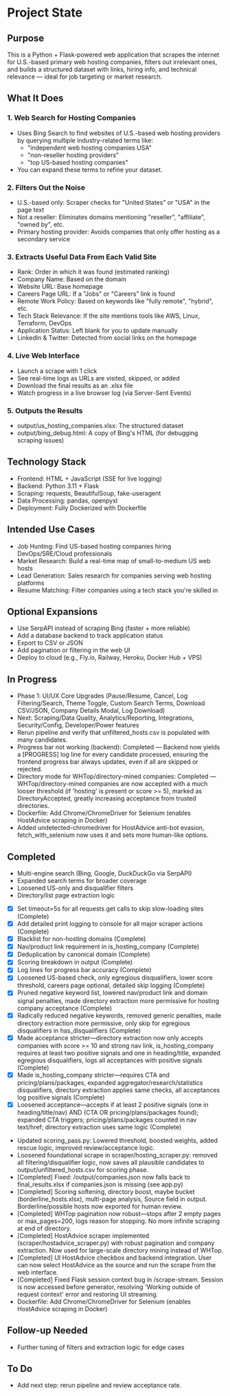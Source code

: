 # Project State

## Purpose
This is a Python + Flask-powered web application that scrapes the internet for U.S.-based primary web hosting companies, filters out irrelevant ones, and builds a structured dataset with links, hiring info, and technical relevance — ideal for job targeting or market research.

## What It Does

### 1. Web Search for Hosting Companies
- Uses Bing Search to find websites of U.S.-based web hosting providers by querying multiple industry-related terms like:
    - "independent web hosting companies USA"
    - "non-reseller hosting providers"
    - "top US-based hosting companies"
- You can expand these terms to refine your dataset.

### 2. Filters Out the Noise
- U.S.-based only: Scraper checks for "United States" or "USA" in the page text
- Not a reseller: Eliminates domains mentioning "reseller", "affiliate", "owned by", etc.
- Primary hosting provider: Avoids companies that only offer hosting as a secondary service

### 3. Extracts Useful Data From Each Valid Site
- Rank: Order in which it was found (estimated ranking)
- Company Name: Based on the domain
- Website URL: Base homepage
- Careers Page URL: If a "Jobs" or "Careers" link is found
- Remote Work Policy: Based on keywords like "fully remote", "hybrid", etc.
- Tech Stack Relevance: If the site mentions tools like AWS, Linux, Terraform, DevOps
- Application Status: Left blank for you to update manually
- LinkedIn & Twitter: Detected from social links on the homepage

### 4. Live Web Interface
- Launch a scrape with 1 click
- See real-time logs as URLs are visited, skipped, or added
- Download the final results as an .xlsx file
- Watch progress in a live browser log (via Server-Sent Events)

### 5. Outputs the Results
- output/us_hosting_companies.xlsx: The structured dataset
- output/bing_debug.html: A copy of Bing's HTML (for debugging scraping issues)

## Technology Stack
- Frontend: HTML + JavaScript (SSE for live logging)
- Backend: Python 3.11 + Flask
- Scraping: requests, BeautifulSoup, fake-useragent
- Data Processing: pandas, openpyxl
- Deployment: Fully Dockerized with Dockerfile

## Intended Use Cases
- Job Hunting: Find US-based hosting companies hiring DevOps/SRE/Cloud professionals
- Market Research: Build a real-time map of small-to-medium US web hosts
- Lead Generation: Sales research for companies serving web hosting platforms
- Resume Matching: Filter companies using a tech stack you're skilled in

## Optional Expansions
- Use SerpAPI instead of scraping Bing (faster + more reliable)
- Add a database backend to track application status
- Export to CSV or JSON
- Add pagination or filtering in the web UI
- Deploy to cloud (e.g., Fly.io, Railway, Heroku, Docker Hub + VPS)

## In Progress
- Phase 1: UI/UX Core Upgrades (Pause/Resume, Cancel, Log Filtering/Search, Theme Toggle, Custom Search Terms, Download CSV/JSON, Company Details Modal, Log Download)
- Next: Scraping/Data Quality, Analytics/Reporting, Integrations, Security/Config, Developer/Power features
- Rerun pipeline and verify that unfiltered_hosts.csv is populated with many candidates.
- Progress bar not working (backend): Completed — Backend now yields a [PROGRESS] log line for every candidate processed, ensuring the frontend progress bar always updates, even if all are skipped or rejected.
- Directory mode for WHTop/directory-mined companies: Completed — WHTop/directory-mined companies are now accepted with a much looser threshold (if 'hosting' is present or score >= 5), marked as DirectoryAccepted, greatly increasing acceptance from trusted directories.
- Dockerfile: Add Chrome/ChromeDriver for Selenium (enables HostAdvice scraping in Docker)
- Added undetected-chromedriver for HostAdvice anti-bot evasion, fetch_with_selenium now uses it and sets more human-like options.

## Completed
- Multi-engine search (Bing, Google, DuckDuckGo via SerpAPI)
- Expanded search terms for broader coverage
- Loosened US-only and disqualifier filters
- Directory/list page extraction logic
- [x] Set timeout=5s for all requests.get calls to skip slow-loading sites (Complete)
- [x] Add detailed print logging to console for all major scraper actions (Complete)
- [x] Blacklist for non-hosting domains (Complete)
- [x] Nav/product link requirement in is_hosting_company (Complete)
- [x] Deduplication by canonical domain (Complete)
- [x] Scoring breakdown in output (Complete)
- [x] Log lines for progress bar accuracy (Complete)
- [x] Loosened US-based check, only egregious disqualifiers, lower score threshold, careers page optional, detailed skip logging (Complete)
- [x] Pruned negative keyword list, lowered nav/product link and domain signal penalties, made directory extraction more permissive for hosting company acceptance (Complete)
- [x] Radically reduced negative keywords, removed generic penalties, made directory extraction more permissive, only skip for egregious disqualifiers in has_disqualifiers (Complete)
- [x] Made acceptance stricter—directory extraction now only accepts companies with score >= 10 and strong nav link, is_hosting_company requires at least two positive signals and one in heading/title, expanded egregious disqualifiers, logs all acceptances with positive signals (Complete)
- [x] Made is_hosting_company stricter—requires CTA and pricing/plans/packages, expanded aggregator/research/statistics disqualifiers, directory extraction applies same checks, all acceptances log positive signals (Complete)
- [x] Loosened acceptance—accepts if at least 2 positive signals (one in heading/title/nav) AND (CTA OR pricing/plans/packages found); expanded CTA triggers; pricing/plans/packages counted in nav text/href; directory extraction uses same logic (Complete)
- Updated scoring_pass.py: Lowered threshold, boosted weights, added rescue logic, improved review/acceptance logic.
- Loosened foundational scrape in scraper/hosting_scraper.py: removed all filtering/disqualifier logic, now saves all plausible candidates to output/unfiltered_hosts.csv for scoring phase.
- [Completed] Fixed: /output/companies.json now falls back to final_results.xlsx if companies.json is missing (see app.py)
- [Completed] Scoring softening, directory boost, maybe bucket (borderline_hosts.xlsx), multi-page analysis, Source field in output. Borderline/possible hosts now exported for human review.
- [Completed] WHTop pagination now robust—stops after 2 empty pages or max_pages=200, logs reason for stopping. No more infinite scraping at end of directory.
- [Completed] HostAdvice scraper implemented (scraper/hostadvice_scraper.py) with robust pagination and company extraction. Now used for large-scale directory mining instead of WHTop.
- [Completed] UI HostAdvice checkbox and backend integration. User can now select HostAdvice as the source and run the scrape from the web interface.
- [Completed] Fixed Flask session context bug in /scrape-stream. Session is now accessed before generator, resolving 'Working outside of request context' error and restoring UI streaming.
- Dockerfile: Add Chrome/ChromeDriver for Selenium (enables HostAdvice scraping in Docker)

## Follow-up Needed
- Further tuning of filters and extraction logic for edge cases 

## To Do
- Add next step: rerun pipeline and review acceptance rate. 